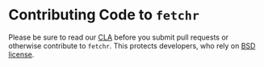 # Contributing Code to `fetchr`

Please be sure to read our [CLA][] before you submit pull requests or otherwise contribute to `fetchr`. This protects developers, who rely on [BSD license][].

[bsd license]: https://github.com/yahoo/fetchr/blob/master/LICENSE.md

[cla]: https://github.com/yahoo/.github/blob/master/PULL_REQUEST_TEMPLATE.md
